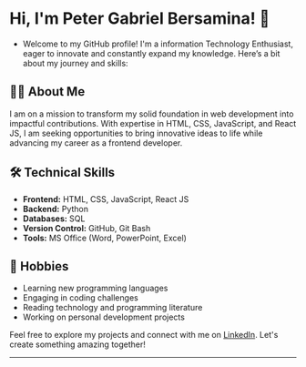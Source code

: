 # Hi, I'm Peter Gabriel Bersamina! 👋

- Welcome to my GitHub profile! I'm a information Technology Enthusiast, eager to innovate and constantly expand my knowledge. Here’s a bit about my journey and skills:

## 👨‍💻 About Me

I am on a mission to transform my solid foundation in web development into impactful contributions. With expertise in HTML, CSS, JavaScript, and React JS, I am seeking opportunities to bring innovative ideas to life while advancing my career as a frontend developer.

## 🛠 Technical Skills

- **Frontend:** HTML, CSS, JavaScript, React JS
- **Backend:** Python
- **Databases:** SQL
- **Version Control:** GitHub, Git Bash
- **Tools:** MS Office (Word, PowerPoint, Excel)

## 🌱 Hobbies

- Learning new programming languages
- Engaging in coding challenges
- Reading technology and programming literature
- Working on personal development projects

Feel free to explore my projects and connect with me on [LinkedIn](https://linkedin.com/in/peter-gabriel-bersamina). Let's create something amazing together!

---

<!---
Gabewingman/Gabewingman is a ✨ special ✨ repository because its `README.md` (this file) appears on your GitHub profile.
You can click the Preview link to take a look at your changes.
--->
